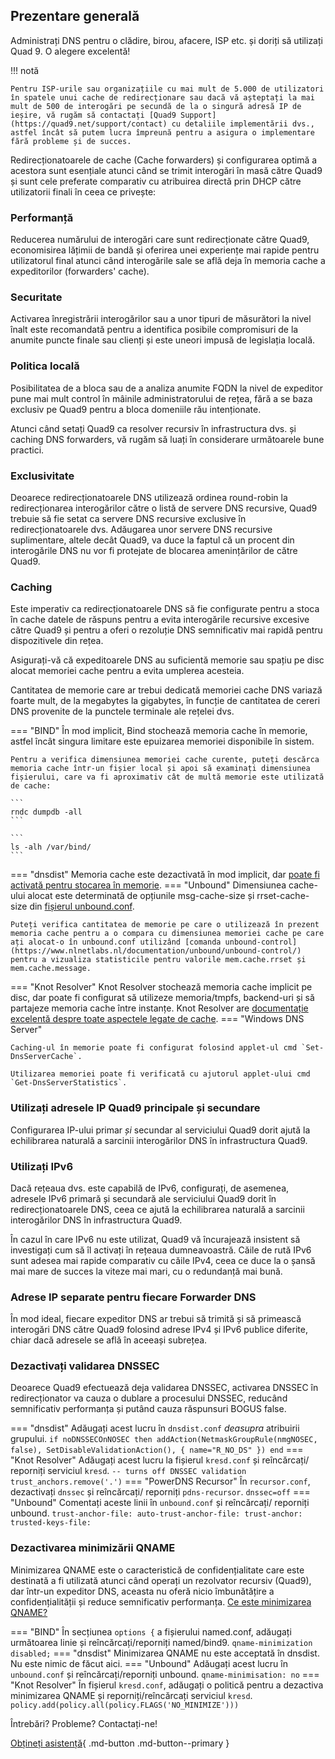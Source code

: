 ## Prezentare generală

Administrați DNS pentru o clădire, birou, afacere, ISP etc. și doriți să utilizați Quad 9. O alegere excelentă!

!!! notă

    Pentru ISP-urile sau organizațiile cu mai mult de 5.000 de utilizatori în spatele unui cache de redirecționare sau dacă vă așteptați la mai mult de 500 de interogări pe secundă de la o singură adresă IP de ieșire, vă rugăm să contactați [Quad9 Support](https://quad9.net/support/contact) cu detaliile implementării dvs., astfel încât să putem lucra împreună pentru a asigura o implementare fără probleme și de succes.

Redirecționatoarele de cache (Cache forwarders) și configurarea optimă a acestora sunt esențiale atunci când se trimit interogări în masă către Quad9 și sunt cele preferate comparativ cu atribuirea directă prin DHCP către utilizatorii finali în ceea ce privește:

### Performanță
Reducerea numărului de interogări care sunt redirecționate către Quad9, economisirea lățimii de bandă și oferirea unei experiențe mai rapide pentru utilizatorul final atunci când interogările sale se află deja în memoria cache a expeditorilor (forwarders' cache).


### Securitate
Activarea înregistrării interogărilor sau a unor tipuri de măsurători la nivel înalt este recomandată pentru a identifica posibile compromisuri de la anumite puncte finale sau clienți și este uneori impusă de legislația locală.

### Politica locală
Posibilitatea de a bloca sau de a analiza anumite FQDN la nivel de expeditor pune mai mult control în mâinile administratorului de rețea, fără a se baza exclusiv pe Quad9 pentru a bloca domeniile rău intenționate.

Atunci când setați Quad9 ca resolver recursiv în infrastructura dvs. și caching DNS forwarders, vă rugăm să luați în considerare următoarele bune practici.

### Exclusivitate

Deoarece redirecționatoarele DNS utilizează ordinea round-robin la redirecționarea interogărilor către o listă de servere DNS recursive, Quad9 trebuie să fie setat ca servere DNS recursive exclusive în redirecționatoarele dvs. Adăugarea unor servere DNS recursive suplimentare, altele decât Quad9, va duce la faptul că un procent din interogările DNS nu vor fi protejate de blocarea amenințărilor de către Quad9.

### Caching

Este imperativ ca redirecționatoarele DNS să fie configurate pentru a stoca în cache datele de răspuns pentru a evita interogările recursive excesive către Quad9 și pentru a oferi o rezoluție DNS semnificativ mai rapidă pentru dispozitivele din rețea.

Asigurați-vă că expeditoarele DNS au suficientă memorie sau spațiu pe disc alocat memoriei cache pentru a evita umplerea acesteia.

Cantitatea de memorie care ar trebui dedicată memoriei cache DNS variază foarte mult, de la megabytes la gigabytes, în funcție de cantitatea de cereri DNS provenite de la punctele terminale ale rețelei dvs.

=== "BIND"
    În mod implicit, Bind stochează memoria cache în memorie, astfel încât singura limitare este epuizarea memoriei disponibile în sistem.

    Pentru a verifica dimensiunea memoriei cache curente, puteți descărca memoria cache într-un fișier local și apoi să examinați dimensiunea fișierului, care va fi aproximativ cât de multă memorie este utilizată de cache:

    ```
    rndc dumpdb -all
    ```

    ```
    ls -alh /var/bind/
    ```
=== "dnsdist"
    Memoria cache este dezactivată în mod implicit, dar [poate fi activată pentru stocarea în memorie](https://dnsdist.org/guides/cache.html).
=== "Unbound"
    Dimensiunea cache-ului alocat este determinată de opțiunile msg-cache-size și rrset-cache-size din [fișierul unbound.conf](https://www.nlnetlabs.nl/documentation/unbound/unbound.conf/).

    Puteți verifica cantitatea de memorie pe care o utilizează în prezent memoria cache pentru a o compara cu dimensiunea memoriei cache pe care ați alocat-o în unbound.conf utilizând [comanda unbound-control](https://www.nlnetlabs.nl/documentation/unbound/unbound-control/) pentru a vizualiza statisticile pentru valorile mem.cache.rrset și mem.cache.message.

=== "Knot Resolver"
    Knot Resolver stochează memoria cache implicit pe disc, dar poate fi configurat să utilizeze memoria/tmpfs, backend-uri și să partajeze memoria cache între instanțe. Knot Resolver are [documentație excelentă despre toate aspectele legate de cache](https://knot-resolver.readthedocs.io/en/stable/daemon-bindings-cache.html).
=== "Windows DNS Server"

    Caching-ul în memorie poate fi configurat folosind applet-ul cmd `Set-DnsServerCache`.

    Utilizarea memoriei poate fi verificată cu ajutorul applet-ului cmd `Get-DnsServerStatistics`.

### Utilizați adresele IP Quad9 principale și secundare

Configurarea IP-ului primar *și* secundar al serviciului Quad9 dorit ajută la echilibrarea naturală a sarcinii interogărilor DNS în infrastructura Quad9.

### Utilizați IPv6

Dacă rețeaua dvs. este capabilă de IPv6, configurați, de asemenea, adresele IPv6 primară și secundară ale serviciului Quad9 dorit în redirecționatoarele DNS, ceea ce ajută la echilibrarea naturală a sarcinii interogărilor DNS în infrastructura Quad9.

În cazul în care IPv6 nu este utilizat, Quad9 vă încurajează insistent să investigați cum să îl activați în rețeaua dumneavoastră. Căile de rută IPv6 sunt adesea mai rapide comparativ cu căile IPv4, ceea ce duce la o șansă mai mare de succes la viteze mai mari, cu o redundanță mai bună.

### Adrese IP separate pentru fiecare Forwarder DNS

În mod ideal, fiecare expeditor DNS ar trebui să trimită și să primească interogări DNS către Quad9 folosind adrese IPv4 și IPv6 publice diferite, chiar dacă adresele se află în aceeași subrețea.

### Dezactivați validarea DNSSEC

Deoarece Quad9 efectuează deja validarea DNSSEC, activarea DNSSEC în redirecționator va cauza o dublare a procesului DNSSEC, reducând semnificativ performanța și putând cauza răspunsuri BOGUS false.


=== "dnsdist"
    Adăugați acest lucru în `dnsdist.conf` *deasupra* atribuirii grupului.
    ```
    if noDNSSECOnNOSEC then
      addAction(NetmaskGroupRule(nmgNOSEC, false), SetDisableValidationAction(), { name="R_NO_DS" })
    end
    ```
=== "Knot Resolver"
    Adăugați acest lucru la fișierul `kresd.conf` și reîncărcați/ reporniți serviciul `kresd`.
    ```
    -- turns off DNSSEC validation
    trust_anchors.remove('.')
    ```
=== "PowerDNS Recursor"
    În `recursor.conf`, dezactivați `dnssec` și reîncărcați/ reporniți `pdns-recursor`.
    ```
    dnssec=off
    ```
=== "Unbound"
    Comentați aceste linii în `unbound.conf` și reîncărcați/ reporniți unbound.
    ```
    trust-anchor-file:
    auto-trust-anchor-file:
    trust-anchor:
    trusted-keys-file:
    ```

### Dezactivarea minimizării QNAME

Minimizarea QNAME este o caracteristică de confidențialitate care este destinată a fi utilizată atunci când operați un rezolvator recursiv (Quad9), dar într-un expeditor DNS, aceasta nu oferă nicio îmbunătățire a confidențialității și reduce semnificativ performanța. [Ce este minimizarea QNAME?](https://www.isc.org/blogs/qname-minimization-and-privacy/)

=== "BIND"
    În secțiunea ```options {``` a fișierului named.conf, adăugați următoarea linie și reîncărcați/reporniți named/bind9.
    ```
    qname-minimization disabled;
    ```
=== "dnsdist"
    Minimizarea QNAME nu este acceptată în dnsdist. Nu este nimic de făcut aici.
=== "Unbound"
    Adăugați acest lucru în `unbound.conf` și reîncărcați/reporniți unbound. 
    ```
    qname-minimisation: no
    ```
=== "Knot Resolver"
    În fișierul `kresd.conf`, adăugați o politică pentru a dezactiva minimizarea QNAME și reporniți/reîncărcați serviciul `kresd`.
    ```
    policy.add(policy.all(policy.FLAGS('NO_MINIMIZE')))
    ```

Întrebări? Probleme? Contactați-ne!

[Obțineți asistență](https://quad9.net/support/contact){ .md-button .md-button--primary }
